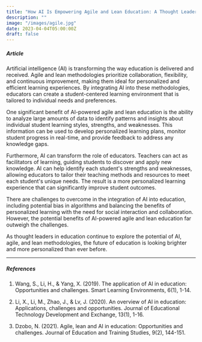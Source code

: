 ```yaml
---
title: "How AI Is Empowering Agile and Lean Education: A Thought Leader's Perspective"
description: ""
image: "/images/agile.jpg"
date: 2023-04-04T05:00:00Z
draft: false
---
```


##### Article

Artificial intelligence (AI) is transforming the way education is delivered and received. Agile and lean methodologies prioritize collaboration, flexibility, and continuous improvement, making them ideal for personalized and efficient learning experiences. By integrating AI into these methodologies, educators can create a student-centered learning environment that is tailored to individual needs and preferences.

One significant benefit of AI-powered agile and lean education is the ability to analyze large amounts of data to identify patterns and insights about individual student learning styles, strengths, and weaknesses. This information can be used to develop personalized learning plans, monitor student progress in real-time, and provide feedback to address any knowledge gaps.

Furthermore, AI can transform the role of educators. Teachers can act as facilitators of learning, guiding students to discover and apply new knowledge. AI can help identify each student's strengths and weaknesses, allowing educators to tailor their teaching methods and resources to meet each student's unique needs. The result is a more personalized learning experience that can significantly improve student outcomes.

There are challenges to overcome in the integration of AI into education, including potential bias in algorithms and balancing the benefits of personalized learning with the need for social interaction and collaboration. However, the potential benefits of AI-powered agile and lean education far outweigh the challenges.

As thought leaders in education continue to explore the potential of AI, agile, and lean methodologies, the future of education is looking brighter and more personalized than ever before.

---

##### References

1. Wang, S., Li, H., & Yang, X. (2019). The application of AI in education: Opportunities and challenges. Smart Learning Environments, 6(1), 1-14.

2. Li, X., Li, M., Zhao, J., & Lv, J. (2020). An overview of AI in education: Applications, challenges and opportunities. Journal of Educational Technology Development and Exchange, 13(1), 1-16.

3. Dzobo, N. (2021). Agile, lean and AI in education: Opportunities and challenges. Journal of Education and Training Studies, 9(2), 144-151.
